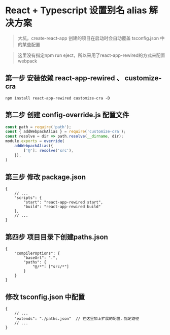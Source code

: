 

# React + Typescript 设置别名 alias 解决方案

> 大坑，create-react-app 创建的项目在启动时会自动覆盖 tsconfig.json 中的某些配置

> 这里没有指定npm run eject，所以采用了react-app-rewired的方式来配置webpack

## 第一步 安装依赖 react-app-rewired 、 customize-cra

```shell
npm install react-app-rewired customize-cra -D
```

## 第二步 创建 config-override.js 配置文件

```js
const path = require('path');
const { addWebpackAlias } = require('customize-cra');
const resolve = dir => path.resolve(__dirname, dir);
module.exports = override(
    addWebpackAlias({
        ['@']: resolve('src'),
    }),
)
```

## 第三步 修改 package.json

```json5
{
    // ...
    "scripts": {
        "start": "react-app-rewired start",
        "build": "react-app-rewired build"
    },
    // ...
}
```

## 第四步 项目目录下创建paths.json

```shell
{
    "compilerOptions": {
        "baseUrl": ".",
        "paths": {
            "@/*": ["src/*"]
        }
    }
}
```

## 修改 tsconfig.json 中配置

```json5
{
    // ...
    "extends": "./paths.json"  // 在这里加上扩展的配置，指定路径
    // ...
}
```
